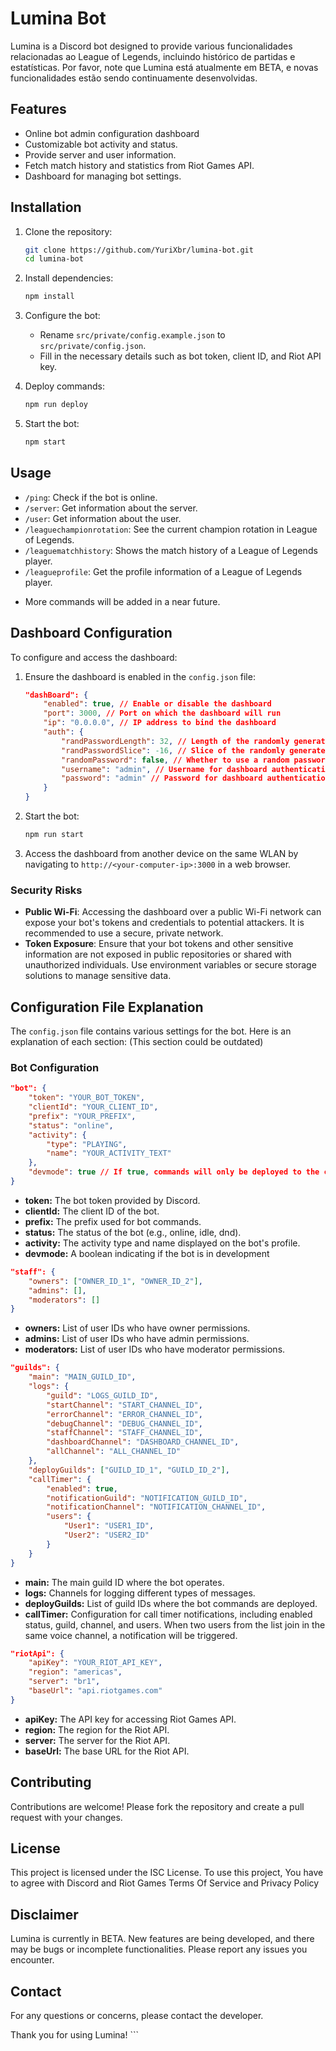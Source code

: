 # Lumina Bot

Lumina is a Discord bot designed to provide various funcionalidades relacionadas ao League of Legends, incluindo histórico de partidas e estatísticas. Por favor, note que Lumina está atualmente em BETA, e novas funcionalidades estão sendo continuamente desenvolvidas.

## Features

- Online bot admin configuration dashboard
- Customizable bot activity and status.
- Provide server and user information.
- Fetch match history and statistics from Riot Games API.
- Dashboard for managing bot settings.

## Installation

1. Clone the repository:
    ```sh
    git clone https://github.com/YuriXbr/lumina-bot.git
    cd lumina-bot
    ```

2. Install dependencies:
    ```sh
    npm install
    ```

3. Configure the bot:
    - Rename `src/private/config.example.json` to `src/private/config.json`.
    - Fill in the necessary details such as bot token, client ID, and Riot API key.

4. Deploy commands:
    ```sh
    npm run deploy
    ```

5. Start the bot:
    ```sh
    npm start
    ```

## Usage

- `/ping`: Check if the bot is online.
- `/server`: Get information about the server.
- `/user`: Get information about the user.
- `/leaguechampionrotation`: See the current champion rotation in League of Legends.
- `/leaguematchhistory`: Shows the match history of a League of Legends player.
- `/leagueprofile`: Get the profile information of a League of Legends player.

* More commands will be added in a near future.

## Dashboard Configuration

To configure and access the dashboard:

1. Ensure the dashboard is enabled in the `config.json` file:
    ```json
    "dashBoard": {
        "enabled": true, // Enable or disable the dashboard
        "port": 3000, // Port on which the dashboard will run
        "ip": "0.0.0.0", // IP address to bind the dashboard
        "auth": {
            "randPasswordLength": 32, // Length of the randomly generated password
            "randPasswordSlice": -16, // Slice of the randomly generated password to use
            "randomPassword": false, // Whether to use a random password
            "username": "admin", // Username for dashboard authentication
            "password": "admin" // Password for dashboard authentication
        }
    }
    ```

2. Start the bot:
    ```sh
    npm run start
    ```

3. Access the dashboard from another device on the same WLAN by navigating to `http://<your-computer-ip>:3000` in a web browser.

### Security Risks

- **Public Wi-Fi**: Accessing the dashboard over a public Wi-Fi network can expose your bot's tokens and credentials to potential attackers. It is recommended to use a secure, private network.
- **Token Exposure**: Ensure that your bot tokens and other sensitive information are not exposed in public repositories or shared with unauthorized individuals. Use environment variables or secure storage solutions to manage sensitive data.

## Configuration File Explanation

The `config.json` file contains various settings for the bot. Here is an explanation of each section: (This section could be outdated)

### Bot Configuration

```json
"bot": {
    "token": "YOUR_BOT_TOKEN",
    "clientId": "YOUR_CLIENT_ID",
    "prefix": "YOUR_PREFIX",
    "status": "online",
    "activity": {
        "type": "PLAYING",
        "name": "YOUR_ACTIVITY_TEXT"
    },
    "devmode": true // If true, commands will only be deployed to the configurated guilds
}
```

- **token:** The bot token provided by Discord.
- **clientId:** The client ID of the bot.
- **prefix:** The prefix used for bot commands.
- **status:** The status of the bot (e.g., online, idle, dnd).
- **activity:** The activity type and name displayed on the bot's profile.
- **devmode:** A boolean indicating if the bot is in development

```json
"staff": {
    "owners": ["OWNER_ID_1", "OWNER_ID_2"],
    "admins": [],
    "moderators": []
}
```

- **owners:** List of user IDs who have owner permissions.
- **admins:** List of user IDs who have admin permissions.
- **moderators:** List of user IDs who have moderator permissions.


```json
"guilds": {
    "main": "MAIN_GUILD_ID",
    "logs": {
        "guild": "LOGS_GUILD_ID",
        "startChannel": "START_CHANNEL_ID",
        "errorChannel": "ERROR_CHANNEL_ID",
        "debugChannel": "DEBUG_CHANNEL_ID",
        "staffChannel": "STAFF_CHANNEL_ID",
        "dashboardChannel": "DASHBOARD_CHANNEL_ID",
        "allChannel": "ALL_CHANNEL_ID"
    },
    "deployGuilds": ["GUILD_ID_1", "GUILD_ID_2"],
    "callTimer": {
        "enabled": true,
        "notificationGuild": "NOTIFICATION_GUILD_ID",
        "notificationChannel": "NOTIFICATION_CHANNEL_ID",
        "users": {
            "User1": "USER1_ID",
            "User2": "USER2_ID"
        }
    }
}
```

- **main:** The main guild ID where the bot operates.
- **logs:** Channels for logging different types of messages.
- **deployGuilds:** List of guild IDs where the bot commands are deployed.
- **callTimer:** Configuration for call timer notifications, including enabled status, guild, channel, and users. When two users from the list join in the same voice channel, a notification will be triggered.

```json
"riotApi": {
    "apiKey": "YOUR_RIOT_API_KEY",
    "region": "americas",
    "server": "br1",
    "baseUrl": "api.riotgames.com"
}
```
- **apiKey:** The API key for accessing Riot Games API.
- **region:** The region for the Riot API.
- **server:** The server for the Riot API.
- **baseUrl:** The base URL for the Riot API.


## **Contributing**
Contributions are welcome! Please fork the repository and create a pull request with your changes.

## **License**
This project is licensed under the ISC License. To use this project, You have to agree with Discord and
Riot Games Terms Of Service and Privacy Policy

## **Disclaimer**
Lumina is currently in BETA. New features are being developed, and there may be bugs or incomplete functionalities. Please report any issues you encounter.

## **Contact**
For any questions or concerns, please contact the developer.

Thank you for using Lumina! ```
